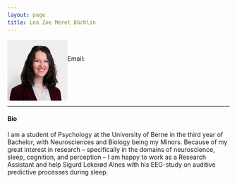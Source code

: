 ```yaml
---
layout: page
title: Lea Zoe Meret Bächlin
---
```


<img align="left" style="display:inline" src="https://raw.githubusercontent.com/aath0/aath0.github.io/master/assets/img/LeaBachlin_Picture.jpeg" alt="Picture of Leah" style="padding:25px"/> <br/> <br/>
Email: <br/>
<br/>
<br/>
<br/>
<br/>
<br/>

---
#### Bio
I am a student of Psychology at the University of Berne in the third year of Bachelor, with Neurosciences and Biology being my Minors. Because of my great interest in research – specifically in the domains of neuroscience, sleep, cognition, and perception – I am happy to work as a Research Assistant and help Sigurd Lekerød Alnes with his EEG-study on auditive predictive processes during sleep.
 
